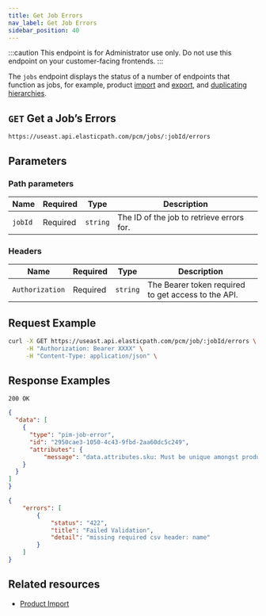 ```yaml
---
title: Get Job Errors
nav_label: Get Job Errors
sidebar_position: 40
---
```


:::caution
This endpoint is for Administrator use only. Do not use this endpoint on your customer-facing frontends.
:::

The `jobs` endpoint displays the status of a number of endpoints that function as jobs, for example, product [import](/docs/pxm/products/importing-products/overview) and [export](/docs/pxm/products/exporting-products/export-products), and [duplicating hierarchies](/docs/pxm/hierarchies/hierarchies-api/duplicate-a-hierarchy).

## `GET` Get a Job’s Errors

```http
https://useast.api.elasticpath.com/pcm/jobs/:jobId/errors
```

## Parameters

### Path parameters

| Name | Required | Type | Description |
| --- | --- | --- | --- |
| `jobId` | Required | `string` | The ID of the job to retrieve errors for.|

### Headers

| Name | Required | Type | Description |
| --- | --- | --- | --- |
| `Authorization` | Required | `string` | The Bearer token required to get access to the API. |

## Request Example

```bash
curl -X GET https://useast.api.elasticpath.com/pcm/job/:jobId/errors \
     -H "Authorization: Bearer XXXX" \
     -H "Content-Type: application/json" \
```

## Response Examples

`200 OK`

```json
{
  "data": [
    {
      "type": "pim-job-error",
      "id": "2950cae3-1050-4c43-9fbd-2aa60dc5c249",
      "attributes": {
          "message": "data.attributes.sku: Must be unique amongst products."
    }
  }
]
}
```

```json
{
    "errors": [
        {
            "status": "422",
            "title": "Failed Validation",
            "detail": "missing required csv header: name"
        }
    ]
}
```

## Related resources

- [Product Import](/docs/pxm/products/importing-products/overview)

